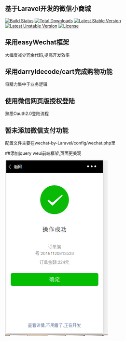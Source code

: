 ## 基于Laravel开发的微信小商城

[![Build Status](https://travis-ci.org/laravel/framework.svg)](https://travis-ci.org/laravel/framework)
[![Total Downloads](https://poser.pugx.org/laravel/framework/d/total.svg)](https://packagist.org/packages/laravel/framework)
[![Latest Stable Version](https://poser.pugx.org/laravel/framework/v/stable.svg)](https://packagist.org/packages/laravel/framework)
[![Latest Unstable Version](https://poser.pugx.org/laravel/framework/v/unstable.svg)](https://packagist.org/packages/laravel/framework)
[![License](https://poser.pugx.org/laravel/framework/license.svg)](https://packagist.org/packages/laravel/framework)

## 采用easyWechat框架

大幅度减少冗余代码,提高开发效率

## 采用darryldecode/cart完成购物功能

将精力集中于业务逻辑

## 使用微信网页版授权登陆

熟悉Oauth2.0登陆流程

## 暂未添加微信支付功能

配置文件主要在wechat-by-Laravel/config/wechat.php里

##添加jquery weui前端框架,页面更美观

![](https://raw.githubusercontent.com/hhxiaohei/wechat-by-Laravel/master/1.png)